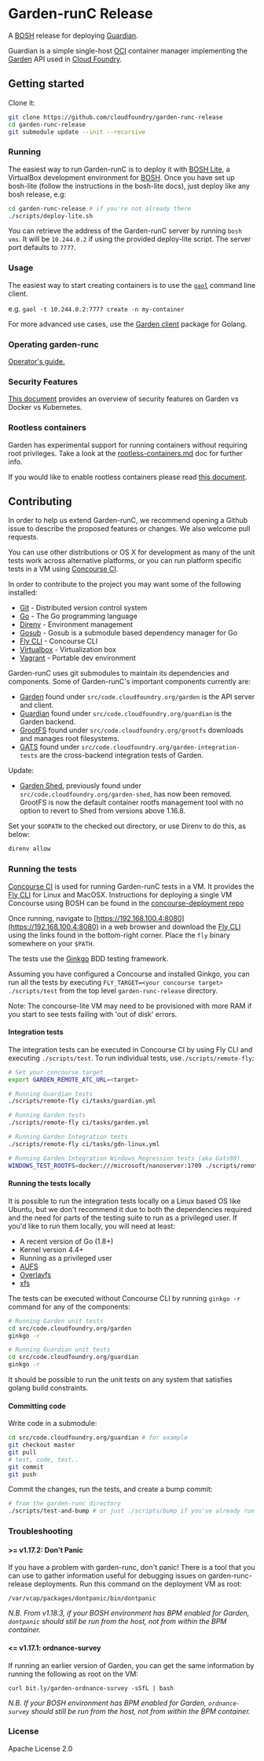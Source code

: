 # Garden-runC Release

A [BOSH](http://docs.cloudfoundry.org/bosh/) release for deploying
[Guardian](https://github.com/cloudfoundry/guardian).

Guardian is a simple single-host [OCI](https://opencontainers.org/) container
manager implementing the [Garden](https://github.com/cloudfoundry/garden/)
API used in [Cloud Foundry](https://www.cloudfoundry.org/).

## Getting started

Clone it:

```bash
git clone https://github.com/cloudfoundry/garden-runc-release
cd garden-runc-release
git submodule update --init --recursive
```

### Running

The easiest way to run Garden-runC is to deploy it with [BOSH
Lite](https://bosh.io/docs/bosh-lite.html), a VirtualBox development
environment for [BOSH](https://bosh.io). Once you have set up bosh-lite
(follow the instructions in the bosh-lite docs), just deploy like any bosh
release, e.g:

```bash
cd garden-runc-release # if you're not already there
./scripts/deploy-lite.sh
```

You can retrieve the address of the Garden-runC server by running `bosh vms`.
It will be `10.244.0.2` if using the provided deploy-lite script. 
The server port defaults to `7777`.

### Usage

The easiest way to start creating containers is to use the
[`gaol`](https://github.com/contraband/gaol) command line client.

e.g. `gaol -t 10.244.0.2:7777 create -n my-container`

For more advanced use cases, use the [Garden
client](https://godoc.org/code.cloudfoundry.org/garden#Client)
package for Golang.

### Operating garden-runc

[Operator's guide.](docs/opsguide.md)

### Security Features

[This document](docs/security-overview.md) provides an overview of security features on Garden vs Docker vs Kubernetes.

### Rootless containers

Garden has experimental support for running containers without requiring root
privileges. Take a look at the
[rootless-containers.md](docs/articles/rootless-containers.md) doc for further info.

If you would like to enable rootless containers please read [this
document](docs/enabling-rootless-containers.md).

## Contributing

In order to help us extend Garden-runC, we recommend opening a Github issue to
describe the proposed features or changes. We also welcome pull requests.

You can use other distributions or OS X for development as many of
the unit tests work across alternative platforms, or you can run platform
specific tests in a VM using [Concourse CI](https://concourse.ci/).

In order to contribute to the project you may want some of the following installed:

- [Git](https://git-scm.com/) - Distributed version control system
- [Go](https://golang.org/doc/install#install) - The Go programming
   language
- [Direnv](https://github.com/direnv/direnv) - Environment management
- [Gosub](https://github.com/vito/gosub) - Gosub is a submodule based dependency manager for Go
- [Fly CLI](https://github.com/concourse/fly) - Concourse CLI
- [Virtualbox](https://www.virtualbox.org/) - Virtualization box
- [Vagrant](https://www.vagrantup.com/) - Portable dev environment

Garden-runC uses git submodules to maintain its dependencies and components.
Some of Garden-runC's important components currently are:

* [Garden](https://github.com/cloudfoundry/garden) found under
   `src/code.cloudfoundry.org/garden` is the API server and client.
* [Guardian](https://github.com/cloudfoundry/guardian) found under
   `src/code.cloudfoundry.org/guardian` is the Garden backend.
* [GrootFS](https://github.com/cloudfoundry/grootfs) found under
   `src/code.cloudfoundry.org/grootfs` downloads and manages
   root filesystems.
* [GATS](https://github.com/cloudfoundry/garden-integration-tests)
   found under `src/code.cloudfoundry.org/garden-integration-tests`
   are the cross-backend integration tests of Garden.

Update:
* [Garden Shed](https://github.com/cloudfoundry/garden-shed), previously found under
   `src/code.cloudfoundry.org/garden-shed`, has now been removed. GrootFS is now the default container
   rootfs management tool with no option to revert to Shed from versions above 1.16.8.

Set your `$GOPATH` to the checked out directory, or use Direnv to do this, as
below:

```bash
direnv allow
```

### Running the tests

[Concourse CI](https://concourse.ci/) is used for running Garden-runC tests
in a VM. It provides the [Fly CLI](https://github.com/concourse/fly) for
Linux and MacOSX. Instructions for deploying a single VM Concourse using BOSH
can be found in the [concourse-deployment repo](https://github.com/concourse/concourse-deployment)

Once running, navigate to [https://192.168.100.4:8080](https://192.168.100.4:8080) in a web browser
and download the [Fly CLI](https://concourse.ci/fly-cli.html) using the links found in
the bottom-right corner. Place the `fly` binary somewhere on your `$PATH`.

The tests use the [Ginkgo](https://onsi.github.io/ginkgo/) BDD testing
framework.

Assuming you have configured a Concourse and installed Ginkgo, you can run all
the tests by executing `FLY_TARGET=<your concourse target> ./scripts/test` from the top level `garden-runc-release` directory.

Note: The concourse-lite VM may need to be provisioned with more RAM 
if you start to see tests failing with 'out of disk' errors.

#### Integration tests

The integration tests can be executed in Concourse CI by using Fly CLI and
executing `./scripts/test`.
To run individual tests, use`./scripts/remote-fly`:

```bash
# Set your concourse target
export GARDEN_REMOTE_ATC_URL=<target>

# Running Guardian tests
./scripts/remote-fly ci/tasks/guardian.yml

# Running Garden tests
./scripts/remote-fly ci/tasks/garden.yml

# Running Garden Integration tests
./scripts/remote-fly ci/tasks/gdn-linux.yml

# Running Garden Integration Windows Regression tests (aka Gats98)
WINDOWS_TEST_ROOTFS=docker:///microsoft/nanoserver:1709 ./scripts/remote-fly ci/tasks/gdn-linux.yml
```

#### Running the tests locally

It is possible to run the integration tests locally on a Linux based OS like Ubuntu, but we don't recommend it
due to both the dependencies required and the need for parts of the testing suite to run as a privileged user. 
If you'd like to run them locally, you will need at least:
* A recent version of Go (1.8+)
* Kernel version 4.4+
* Running as a privileged user
* [AUFS](https://aufs.sourceforge.net)
* [Overlayfs](https://www.kernel.org/doc/Documentation/filesystems/overlayfs.txt)
* [xfs](http://xfs.org)

The tests can be executed without Concourse CLI by running `ginkgo -r`
command for any of the components:

```bash
# Running Garden unit tests
cd src/code.cloudfoundry.org/garden
ginkgo -r

# Running Guardian unit tests
cd src/code.cloudfoundry.org/guardian
ginkgo -r
```

It should be possible to run the unit tests on any system that satisfies golang build constraints.

#### Committing code

Write code in a submodule:

```bash
cd src/code.cloudfoundry.org/guardian # for example
git checkout master
git pull
# test, code, test..
git commit
git push
```

Commit the changes, run the tests, and create a bump commit:

```bash
# from the garden-runc directory
./scripts/test-and-bump # or just ./scripts/bump if you've already run the tests
```

### Troubleshooting

#### >= v1.17.2: Don't Panic
If you have a problem with garden-runc, don't panic! There is a tool that you can
use to gather information useful for debugging issues on garden-runc-release 
deployments. Run this command on the deployment VM as root:

`/var/vcap/packages/dontpanic/bin/dontpanic`

_N.B. From v1.18.3, if your BOSH environment has BPM enabled for Garden, `dontpanic` should still be run from
the host, not from within the BPM container._

#### <= v1.17.1: ordnance-survey
If running an earlier version of Garden, you can get the same information by running the following
as root on the VM:

`curl bit.ly/garden-ordnance-survey -sSfL | bash`

_N.B. If your BOSH environment has BPM enabled for Garden, `ordnance-survey` should still be run from
the host, not from within the BPM container._

### License

Apache License 2.0
